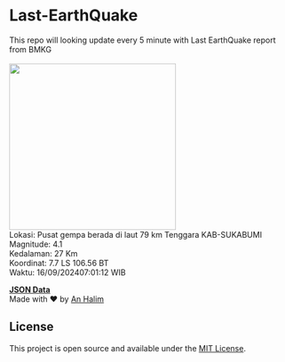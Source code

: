 # Last-EarthQuake
This repo will looking update every 5 minute with Last EarthQuake report from BMKG
<br>
<br>
<img src="https://static.bmkg.go.id/20240916070112.mmi.jpg" width="300"/>
<br>
Lokasi: Pusat gempa berada di laut 79 km Tenggara KAB-SUKABUMI <br>
Magnitude: 4.1 <br>
Kedalaman: 27 Km <br>
Koordinat: 7.7 LS 106.56 BT <br>
Waktu: 16/09/202407:01:12 WIB <br>

<a href="./data/data.json">**JSON Data**</a>
<br>
Made with ❤️ by <a href="https://github.com/an-halim">An Halim</a>
## License

This project is open source and available under the [MIT License](LICENSE).
